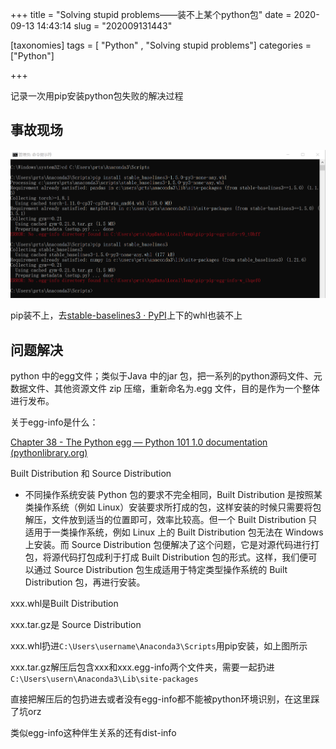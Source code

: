 +++
title = "Solving stupid problems——装不上某个python包"
date = 2020-09-13 14:43:14
slug = "202009131443"

[taxonomies]
tags = [ "Python" , "Solving stupid problems"]
categories = ["Python"]

+++

记录一次用pip安装python包失败的解决过程

<!-- more -->

## 事故现场

![](.\img\1.png)

pip装不上，去[stable-baselines3 · PyPI](https://pypi.org/project/stable-baselines3/#files)上下的whl也装不上

## 问题解决

python 中的egg文件；类似于Java 中的jar 包，把一系列的python源码文件、元数据文件、其他资源文件 zip 压缩，重新命名为.egg 文件，目的是作为一个整体进行发布。

关于egg-info是什么：

[Chapter 38 - The Python egg — Python 101 1.0 documentation (pythonlibrary.org)](https://www.python101.pythonlibrary.org/chapter38_eggs.html)



Built Distribution 和 Source Distribution

- 不同操作系统安装 Python 包的要求不完全相同，Built Distribution 是按照某类操作系统（例如 Linux）安装要求所打成的包，这样安装的时候只需要将包解压，文件放到适当的位置即可，效率比较高。但一个 Built Distribution 只适用于一类操作系统，例如 Linux 上的 Built Distribution 包无法在 Windows 上安装。而 Source Distribution 包便解决了这个问题，它是对源代码进行打包，将源代码打包成利于打成 Built Distribution 包的形式。这样，我们便可以通过 Source Distribution 包生成适用于特定类型操作系统的 Built Distribution 包，再进行安装。

xxx.whl是Built Distribution 

xxx.tar.gz是 Source Distribution

xxx.whl扔进`C:\Users\username\Anaconda3\Scripts`用pip安装，如上图所示

xxx.tar.gz解压后包含xxx和xxx.egg-info两个文件夹，需要一起扔进`C:\Users\usern\Anaconda3\Lib\site-packages`

直接把解压后的包扔进去或者没有egg-info都不能被python环境识别，在这里踩了坑orz

类似egg-info这种伴生关系的还有dist-info
